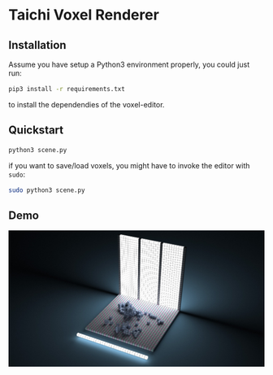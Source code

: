 # Taichi Voxel Renderer

## Installation

Assume you have setup a Python3 environment properly, you could just run:

```sh
pip3 install -r requirements.txt
```

to install the dependendies of the voxel-editor.

## Quickstart

```sh
python3 scene.py
```

if you want to save/load voxels, you might have to invoke the
editor with `sudo`:

```sh
sudo python3 scene.py
```

## Demo
![](./demo.jpg)
